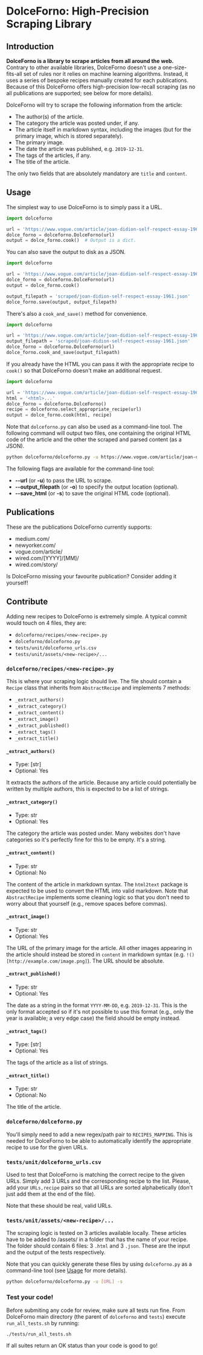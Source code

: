 # DolceForno: High-Precision Scraping Library

## Introduction

**DolceForno is a library to scrape articles from all around the web.** Contrary
to other available libraries, DolceForno doesn't use a one-size-fits-all
set of rules nor it relies on machine learning algorithms. Instead, it uses a
series of bespoke recipes manually created for each publications. Because of
this DolceForno offers high-precision low-recall scraping (as no all
publications are supported; see below for more details).

DolceForno will try to scrape the following information from the article:

- The author(s) of the article.
- The category the article was posted under, if any.
- The article itself in markdown syntax, including the images (but for the
primary image, which is stored separately).
- The primary image.
- The date the article was published, e.g. `2019-12-31`.
- The tags of the articles, if any.
- The title of the article.

The only two fields that are absolutely mandatory are `title` and `content`.

## Usage

The simplest way to use DolceForno is to simply pass it a URL.

```python
import dolceforno

url = 'https://www.vogue.com/article/joan-didion-self-respect-essay-1961'
dolce_forno = dolceforno.DolceForno(url)
output = dolce_forno.cook()  # Output is a dict.
```

You can also save the output to disk as a JSON.

```python
import dolceforno

url = 'https://www.vogue.com/article/joan-didion-self-respect-essay-1961'
dolce_forno = dolceforno.DolceForno(url)
output = dolce_forno.cook()

output_filepath = 'scraped/joan-didion-self-respect-essay-1961.json'
dolce_forno.save(output, output_filepath)
```

There's also a `cook_and_save()` method for convenience.

```python
import dolceforno

url = 'https://www.vogue.com/article/joan-didion-self-respect-essay-1961'
output_filepath = 'scraped/joan-didion-self-respect-essay-1961.json'
dolce_forno = dolceforno.DolceForno(url)
dolce_forno.cook_and_save(output_filepath)
```

If you already have the HTML you can pass it with the appropriate recipe to
`cook()` so that DolceForno doesn't make an additional request.

```python
import dolceforno

url = 'https://www.vogue.com/article/joan-didion-self-respect-essay-1961'
html = '<html>...'
dolce_forno = dolceforno.DolceForno()
recipe = dolceforno.select_appropriate_recipe(url)
output = dolce_forno.cook(html, recipe)
```

Note that `dolceforno.py` can also be used as a command-line tool. The
following command will output two files, one containing the original HTML
code of the article and the other the scraped and parsed content (as a JSON).

```bash
python dolceforno/dolceforno.py -u https://www.vogue.com/article/joan-didion-self-respect-essay-1961 -s
```

The following flags are available for the command-line tool:

- **--url** (or **-u**) to pass the URL to scrape.
- **--output_filepath** (or **-o**) to specify the output location (optional).
- **--save_html** (or **-s**) to save the original HTML code (optional).

## Publications

These are the publications DolceForno currently supports:

- medium.com/
- newyorker.com/
- vogue.com/article/
- wired.com/[YYYY]/[MM]/
- wired.com/story/

Is DolceForno missing your favourite publication? Consider adding it yourself!

## Contribute

Adding new recipes to DolceForno is extremely simple. A typical commit
would touch on 4 files, they are:

- `dolceforno/recipes/<new-recipe>.py`
- `dolceforno/dolceforno.py`
- `tests/unit/dolceforno_urls.csv`
- `tests/unit/assets/<new-recipe>/...`

### `dolceforno/recipes/<new-recipe>.py`

This is where your scraping logic should live. The file should contain a
`Recipe` class that inherits from `AbstractRecipe` and implements 7 methods:

- `_extract_authors()`
- `_extract_category()`
- `_extract_content()`
- `_extract_image()`
- `_extract_published()`
- `_extract_tags()`
- `_extract_title()`

#### `_extract_authors()`

- Type: [str]
- Optional: Yes

It extracts the authors of the article. Because any article could potentially
be written by multiple authors, this is expected to be a list of strings.

#### `_extract_category()`

- Type: str
- Optional: Yes

The category the article was posted under. Many websites don't have categories
so it's perfectly fine for this to be empty. It's a string.

#### `_extract_content()`

- Type: str
- Optional: No

The content of the article in markdown syntax. The `html2text` package
is expected to be used to convert the HTML into valid markdown. Note that
`AbstractRecipe` implements some cleaning logic so that you don't need to worry
about that yourself (e.g., remove spaces before commas).

#### `_extract_image()`

- Type: str
- Optional: Yes

The URL of the primary image for the article. All other images appearing
in the article should instead be stored in `content` in markdown syntax
(e.g. `!()[http://example.com/image.png]`). The URL should be absolute.

#### `_extract_published()`

- Type: str
- Optional: Yes

The date as a string in the format `YYYY-MM-DD`, e.g. `2019-12-31`. This is the
only format accepted so if it's not possible to use this format (e.g., only
the year is available; a very edge case) the field should be empty instead.

#### `_extract_tags()`

- Type: [str]
- Optional: Yes

The tags of the article as a list of strings.

#### `_extract_title()`

- Type: str
- Optional: No

The title of the article.

### `dolceforno/dolceforno.py`

You'll simply need to add a new regex/path pair to `RECIPES_MAPPING`. This is
needed for DolceForno to be able to automatically identify the appropriate
recipe to use for the given URLs.

### `tests/unit/dolceforno_urls.csv`

Used to test that DolceForno is matching the correct recipe to the given URLs.
Simply add 3 URLs and the corresponding recipe to the list. Please, add
your `URLs,recipe` pairs so that all URLs are sorted alphabetically (don't just
add them at the end of the file).

Note that these should be real, valid URLs.

### `tests/unit/assets/<new-recipe>/...`

The scraping logic is tested on 3 articles available locally. These articles
have to be added to /assets/ in a folder that has the name of your recipe. The
folder should contain 6 files: 3 `.html` and 3 `.json`. These are the input
and the output of the tests respectively.

Note that you can quickly generate these files by using `dolceforno.py` as
a command-line tool (see [Usage](#usage) for more details).

```bash
python dolceforno/dolceforno.py -u [URL] -s
```

### Test your code!

Before submiting any code for review, make sure all tests run fine. From
DolceForno main directory (the parent of `dolceforno` and `tests`) execute
`run_all_tests.sh` by running:

`./tests/run_all_tests.sh`

If all suites return an OK status than your code is good to go!
